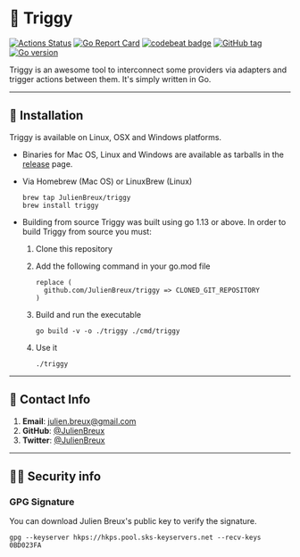 # 🚀 Triggy

[![Actions Status](https://github.com/JulienBreux/triggy/workflows/Build%20and%20test%20Go/badge.svg)](https://github.com/JulienBreux/triggy/actions)
[![Go Report Card](https://goreportcard.com/badge/github.com/JulienBreux/triggy)](https://goreportcard.com/report/github.com/JulienBreux/triggy)
[![codebeat badge](https://codebeat.co/badges/f0d1ee44-fb81-4af7-9ff5-5759bf9d074e)](https://codebeat.co/projects/github-com-julienbreux-triggy-master)
[![GitHub tag](https://img.shields.io/github/tag/JulienBreux/triggy.svg)](Tag)
[![Go version](https://img.shields.io/github/go-mod/go-version/JulienBreux/triggy)](https://golang.org/dl/#stable)

Triggy is an awesome tool to interconnect some providers via adapters and trigger actions between them. It's simply written in Go.

---

## 🔧 Installation

Triggy is available on Linux, OSX and Windows platforms.

* Binaries for Mac OS, Linux and Windows are available as tarballs in the [release](https://github.com/JulienBreux/triggy/releases) page.

* Via Homebrew (Mac OS) or LinuxBrew (Linux)

   ```shell
   brew tap JulienBreux/triggy
   brew install triggy
   ```

* Building from source
   Triggy was built using go 1.13 or above. In order to build Triggy from source you must:
   1. Clone this repository
   2. Add the following command in your go.mod file

      ```text
      replace (
        github.com/JulienBreux/triggy => CLONED_GIT_REPOSITORY
      )
      ```

   3. Build and run the executable

        ```shell
        go build -v -o ./triggy ./cmd/triggy
        ```

   4. Use it

        ```shell
        ./triggy
        ```

---

## 📮 Contact Info

1. **Email**:   julien.breux@gmail.com
2. **GitHub**:  [@JulienBreux](https://github.com/JulienBreux)
3. **Twitter**: [@JulienBreux](https://twitter.com/JulienBreux)

---

## 👮‍♂️ Security info

### GPG Signature

You can download Julien Breux's public key to verify the signature.

```shell
gpg --keyserver hkps://hkps.pool.sks-keyservers.net --recv-keys 0BD023FA
```
